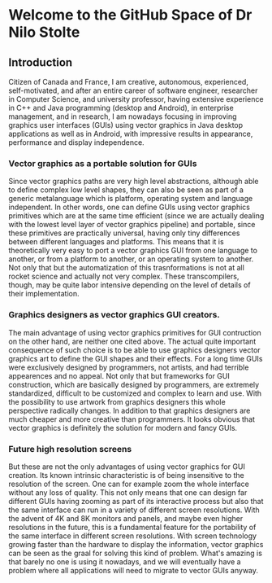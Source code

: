 # Welcome to the GitHub Space of Dr Nilo Stolte

## Introduction

Citizen of Canada and France, I am creative, autonomous, experienced, self-motivated, and after an entire career of software engineer, researcher in Computer Science, and university professor, having extensive experience in C++ and Java programming (desktop and Android), in enterprise management, and in research, I am nowadays focusing in improving graphics user interfaces (GUIs) using vector graphics in Java desktop applications as well as in Android, with impressive results in appearance, performance and display independence.

### Vector graphics as a portable solution for GUIs

Since vector graphics paths are very high level abstractions, although able to define complex low level shapes, they can also be seen as part of a generic metalanguage which is platform, operating system and language independent. In other words, one can define GUIs using vector graphics primitives which are at the same time efficient (since we are actually dealing with the lowest level layer of vector graphics pipeline) and portable, since these primitives are practically universal, having only tiny differences between different languages and platforms. 
This means that it is theoretically very easy to port a vector graphics GUI from one language to another, or from a platform to another, or an operating system to another. Not only that but the automatization of this trasnformations is not at all rocket science and actually not very complex. These transcompilers, though, may be quite labor intensive depending on the level of details of their implementation.

### Graphics designers as vector graphics GUI creators.

The main advantage of using vector graphics primitives for GUI contruction on the other hand, are neither one cited above. The actual quite important consequence of such choice is to be able to use graphics designers vector graphics art to define the GUI shapes and their effects. For a long time GUIs were exclusively designed by programmers, not artists, and had terrible appearences and no appeal. Not only that but frameworks for GUI construction, which are basically designed by programmers, are extremely standardized, difficult to be customized and complex to learn and use. With the possibility to use artwork from graphics designers this whole perspective radically changes. In addition to that graphics designers are much cheaper and more creative than programmers. It looks obvious that vector graphics is definitely the solution for modern and fancy GUIs.

### Future high resolution screens

But these are not the only advantages of using vector graphics for GUI creation. Its known intrinsic characteristic is of being insensitive to the resolution of the screen. One can for example zoom the whole interface without any loss of quality. This not only means that one can design far different GUIs having zooming as part of its interactive process but also that the same interface can run in a variety of different screen resolutions. With the advent of 4K and 8K monitors and panels, and maybe even higher resolutions in the future, this is a fundamental feature for the portability of the same interface in different screen resolutions. With screen technology growing faster than the hardware to display the information, vector graphics can be seen as the graal for solving this kind of problem. What's amazing is that barely no one is using it nowadays, and we will eventually have a problem where all applications will need to migrate to vector GUIs anyway. 



